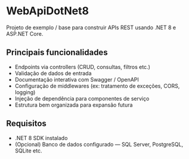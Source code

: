 # WebApiDotNet8

Projeto de exemplo / base para construir APIs REST usando .NET 8 e ASP.NET Core.

## Principais funcionalidades

- Endpoints via controllers (CRUD, consultas, filtros etc.)
- Validação de dados de entrada
- Documentação interativa com Swagger / OpenAPI
- Configuração de middlewares (ex: tratamento de exceções, CORS, logging)
- Injeção de dependência para componentes de serviço
- Estrutura bem organizada para expansão futura

## Requisitos

- .NET 8 SDK instalado  
- (Opcional) Banco de dados configurado — SQL Server, PostgreSQL, SQLite etc.
